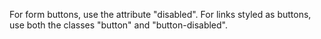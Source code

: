 For form buttons, use the attribute "disabled". For links styled as buttons, use both the classes "button" and "button-disabled".